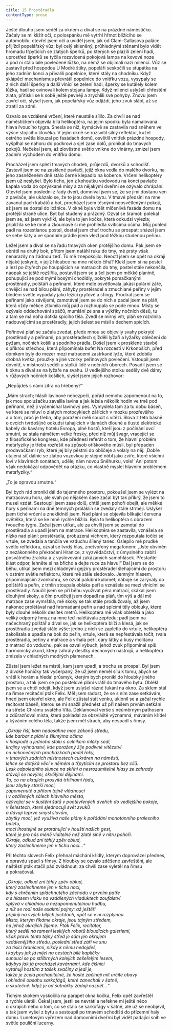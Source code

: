 ```yaml
---
title: 15 Prostěradla
contentType: prose
---
```


Ještě dlouho jsem seděl za oknem a díval se na prázdné náměstíčko. Začaly se mi klížit oči, z polospánku mě vytrhl hřmot blížícího se automobilu: otevřel jsem oči a uviděl jsem, jak od Clam-Gallasova paláce přijíždí popelářský vůz; byl celý skleněný, průhlednými stěnami bylo vidět hromadu třpytících se zlatých šperků, po kterých se plazili zelení hadi, uprostřed šperků se tyčila rozsvícená pokojová lampa na kovové noze a pod ní stálo bíle povlečené lůžko, na němž se objímali nazí milenci. Vůz se zastavil před hospodou U Modré štiky, popeláři seskočili se stupátka na jeho zadním konci a přivalili popelnice, které stály na chodníku. Když sklápěcí mechanismus převrátil popelnice do vnitřku vozu, vysypaly se z nich další šperky a další vlnící se zelení hadi, šperky se kutálely kolem lůžka, hadi se ovinovali kolem stojanu lampy. Když milenci uslyšeli chřestění zlata, přitiskli se k sobě ještě pevněji a zrychlili své pohyby. Znovu jsem zavřel oči, slyšel jsem, jak popelářský vůz odjíždí, jeho zvuk slábl, až se ztratil za zdmi.

Ozvalo se vzdálené vrčení, které neustále sílilo. Za chvíli se nad náměstíčkem objevila bílá helikoptéra, na jejím spodku byla namalovaná hlava řvoucího tygra. Snesla se níž, kymácivě se zastavila nad sněhem ve výšce stojícího člověka. V jejím okně se rozsvítil silný reflektor, kužel ostrého světla klouzal po fasádách domů, osvětlil vnitřek prázdné hospody, vyšplhal se nahoru do podkroví a sjel zase dolů, pronikal do tmavých pokojů. Nečekal jsem, až zlověstné světlo vnikne do vinárny, zmizel jsem zadním východem do vnitřku domu.

Procházel jsem spletí tmavých chodeb, průjezdů, dvorků a schodišť. Zastavil jsem se na zasklené pavlači, jejíž okna vedla do malého dvorku, na jeho zasněženém dně stálo černé klepadlo na koberce. Vrčení helikoptéry jsem už neslyšel. Bylo ticho, jen z kohoutku vodovodu na konci pavlače kapala voda do oprýskané mísy a za nějakými dveřmi se ozývalo chrápání. Otevřel jsem poslední z řady dveří, domníval jsem se, že se jimi dostanu ven z pavlače, ale ukázalo se, že to jsou dveře bytu. V tmavé předsíni na mne zavanul pach kabátů a bot, procházel jsem těsnými neosvětlenými pokoji, až jsem se dostal do ložnice. V okně byla vidět mlčenlivá fasáda domu na protější straně ulice. Byt byl studený a prázdný. Ozval se šramot: polekal jsem se, až jsem vykřikl, ale byla to jen kočka, která odkudsi vylezla; připlížila se ke mně a zkoumavě si mě prohlédla svítícíma očima. Můj pohled padl na rozestlanou postel, dostal jsem chuť trochu se prospat; sházel jsem se sebe šaty a ve spodním prádle jsem vlezl pod těžkou studenou peřinu.

Ležel jsem a díval se na řadu tmavých oken protějšího domu. Pak jsem se obrátil na druhý bok, přitom jsem natáhl ruku do tmy, mé prsty však nenarazily na žádnou zeď. To mě znepokojilo. Neoctl jsem se opět na okraji nějaké jeskyně, v jejíž hloubce na mne někdo číhá? Klekl jsem si na postel a lezl po čtyřech po houpajících se matracích do tmy, postel stále nekončila, naopak se ještě rozšířila, postavil jsem se a šel jsem po měkké planině, pohupující se pod mými bosými chodidly, pokryté pomačkanými prostěradly, polštáři a peřinami, které mdle osvětlovala jakási polární záře, chvějící se nad bílou plání, záhyby prostěradel a zmuchlané peřiny v jejím bledém světle vypadaly jako ležící gryfové a sfingy. Prodíral jsem se peřinami jako závějemi, zamotával jsem se do nich a padal jsem na pláň, která vždy měkce ztlumila můj pád a rozhoupala se pode mnou. Místy se ozývalo oddechování spáčů, mumlání ze sna a výkřiky nočních děsů, tu a tam se má noha dotkla spícího těla. Zvedl se mírný vítr, pláň se rozvlnila nadouvajícími se prostěradly, jejich šelest se mísil s dechem spících.

Peřinová pláň se začala zvedat, přede mnou se objevily svahy pokryté prostěradly a peřinami, po prostěradlech sjížděli lyžaři a lyžařky oblečení do pyžam, nočních košilí a spodního prádla. Došel jsem k prosklené stavbě s příkrou střechou, která připomínala bufet Na rozcestí v Krkonoších, před domkem byly do mezer mezi matracemi zastrkané lyže, které zdobila drobná kvítka, proužky a jiné vzorky peřinových povlečení. Vstoupil jsem dovnitř, v místnosti seděli u stolků lidé v nočních úborech. Posadil jsem se k oknu a díval se na lyžaře na svahu. U vedlejšího stolku seděly dvě dámy v růžových nočních košilích, slyšel jsem jejich rozhovor:

„Nepůjdeš s námi zítra na hřebeny?“

„Mám strach; hlásili lavinové nebezpečí, pořád nemohu zapomenout na to, jak mou spolužačku zavalila lavina a jak ležela několik hodin ve tmě pod peřinami, než ji vyčenichal lavinový pes. Vymyslela tam za tu dobu báseň, ve které se mluví o zlatých motocyklech zářících v mozku prozřevšího a o tom, proč je třeba, aby poražení měli soucit s vítězi. Slova z této básně o ovcích tvrdošíjně odkudsi tahajících v tlamách dlouhé a tlusté elektrické kabely do kavárny hotelu Evropa, plné hostů, kteří jsou z počínání ovcí smutní, se stala námětem velké fresky, před níž můj švagr, vracející se z filosofického kongresu, kde přednesl referát o tom, že hlavní problém metafyziky je třeba rozřešit na způsob oříškového müsli, byl přepaden prodavačkami ryb, které jej bily pěstmi do obličeje a volaly na něj: ‚Dobře utajená síť dálnic se zlatou vozovkou je stejně nóbl jako zvíře, které všichni loví v klavírních sonátách, udělej nám novou Sněhurku, vole!‘ Ani potom však nedokázal odpovědět na otázku, co vlastně myslel hlavním problémem metafyziky.“

„To je opravdu smutné.“

Byl bych rád pronikl dál do tajemného prostoru, pokoušel jsem se vylézt na matracovou horu, ale svah po nějakém čase začal být tak příkrý, že jsem to musel vzdát. Sestoupil jsem zase dolů, chtěl jsem pohoří obejít, ale měkké hory s peřinami na dně temných proláklin se zvedaly stále strměji. Uslyšel jsem tiché vrčení a zneklidněl jsem. Nad plání se objevila blikající červená světélka, která se ke mně rychle blížila. Byla to helikoptéra s obrazem řvoucího tygra. Začal jsem utíkat, ale za chvíli jsem se zamotal do prostěradla a upadl jsem na matrace. Helikoptéra se zastavila, vznášela se nízko nad plání; prostěradla, probuzená vichrem, který rozpoutala točící se vrtule, se zvedala a tančila ve vzduchu šílený tanec. Oslepilo mě prudké světlo reflektoru, ozval se tvrdý hlas, znetvořený megafonem: „Jste obviněn z nezákonného překročení Hranice, z vyzvědačství, z úmyslného zabití posvátného žraloka a z vyslovování zakázaných samohlásek. Přestaňte klást odpor, lehněte si na břicho a dejte ruce za hlavu!“ Dal jsem se do běhu, utíkal jsem mezi chladnými gejzíry prostěradel šlehajícími do prostoru v ostrém světle reflektoru, které mě stále sledovalo. Jemným hlasem, připomínajícím zvonkohru, se ozval palubní kulomet; náboje se zarývaly do polštářů a peřin, z trhlin stoupala oblaka peří a vznášela se mezi vlnícími se prostěradly. Naučil jsem se při běhu využívat péra matrací, skákal jsem dlouhými skoky, a čím prudčeji jsem dopadl na pláň, tím výš a dál mě matrace zase vymrštila, mé skoky se tak stále prodlužovaly, až jsem nakonec prolétával nad hromadami peřin a nad spícími těly oblouky, které byly dlouhé několik desítek metrů. Helikoptéra mě však obletěla a jako veliký odporný hmyz na mne teď nalétávala zepředu; padl jsem na načechraný polštář a díval se, jak se helikoptéra blíží a klesá, jak se prostěradla zvedají stále výše: jedno z nich se zapletlo do vrtule, helikoptéra zakolísala a upadla na bok do peřin, vrtule, která se nepřestávala točit, rvala prostěradla, peřiny a matrace a vrhala peří, cáry látky a kusy molitanu z matrací do vzduchu, pak se ozval výbuch, jehož zvuk připomínal spíš harmonický akord, který zahrály desítky dechových nástrojů, a helikoptéra zmizela v chladných modrých plamenech.

Zůstal jsem ležet na místě, kam jsem upadl, a trochu se prospal. Byl jsem z divoké honičky tak vyčerpaný, že už jsem neměl sílu k tomu, abych se vrátil k horám a hledal průsmyk, kterým bych pronikl do hloubky jiného prostoru, a tak jsem se po postelové pláni vrátil do tmavého bytu. Oblékl jsem se a chtěl odejít, když jsem uslyšel rázné ťukání na okno. Za sklem stál na římse recitační pták Felix. Měl jsem radost, že se s ním zase setkávám, hned jsem otevřel okno, ale Felix zůstal stát venku, uklonil se a začal rychle recitovat báseň, kterou se mi snažil přednést už při našem prvním setkání na střeše Chrámu svatého Víta. Deklamoval verše s neúměrným pathosem a zdůrazňoval místa, která pokládal za obzvláště významná, máváním křídel a kýváním celého těla, takže jsem měl strach, aby nespadl s římsy.

  

_„Okraje říší, kam nedosáhne moc zákonů středu,  
kde barbar z plání s šikmýma očima  
v hospodě u jednoho stolu s celníkem mlčky sedí,  
krajiny vyhnanství, kde poražený žije podivné vítězství  
na nekonečných procházkách podél řeky,  
v tmavých zadních místnostech cukráren na náměstí,  
lehce se dotýká věcí v němém a třpytícím se prostoru bez cílů.  
Lesk odpoledního slunce na skříni a nesrozumitelné hlasy ze zahrady  
stávají se novými, skvělými dějinami.  
To, co na okrajích prosvítá trhlinami řádu,  
jsou zbytky starší moci,  
zapomenuté a přitom tajně vládnoucí  
i v ozářených sálech hlavního města,  
ozývající se v šustění šatů v pootevřených dveřích do vedlejšího pokoje,  
v šelestech, které sjednocují svět zvuků  
a dávají teprve smysl slovům,  
zbytky moci, jež využívá naše plány k pořádání monotónního pralesního baletu,  
moci lhostejně se protahující v houští našich gest,  
které je pro nás méně viditelné než zlaté síně v nitru pohoří.  
Okraje, odkud zní táhlý zpěv oblud,  
který zaslechneme jen v tichu noci…“_

  

Při těchto slovech Felix přehnal máchání křídly, kterým doprovázel přednes, a opravdu spadl s římsy. Z hloubky se ozvalo zděšené zavřeštění, ale naštěstí pták stačil pád zvládnout; za chvíli zase vyletěl na římsu a pokračoval.

  

_„Okraje, odkud zní táhlý zpěv oblud,  
který zaslechneme jen v tichu noci,  
kdy s chrčením spláchnutého záchodu v prvním patře  
a s hlasem vlaku na vzdálených viaduktech zoufalství  
splývá v chladnou a nezapomenutelnou hudbu,  
z níž se rodí naše exaktní pojmy: až ještěři  
připlují na svých bílých jachtách, opět se v ní rozplynou.  
Místa, kterým říkáme okraje, jsou tajným středem,  
na jehož okrajích žijeme. Pták Felix, recitátor,  
který seděl na rameni lesklých robotů bloudících galeriemi,  
však praví: tento tajný střed je sám jen okrajem  
vzdálenějšího středu, poslední střed září ve snu  
za tisíci hranicemi, nikdy k němu nedojdeš,  
i kdybys jak já míjel na cestách bílé kapličky  
sunoucí se po stříbrných kolejích zešeřelým lesem,  
kdybys jak já procházel kavárnami, kde číšníci  
vytahují hostům z tašek svačiny a jedí je,  
takže je zcela pochopitelné, že hosté začínají mít určité obavy  
i ohledně obsahu sarkofágů, které zanechali v šatně,  
a skutečně: když je od šatnářky žádají nazpět…“_

  

Tichým skokem vyskočila na parapet okna kočka, Felix opět zavřeštěl a rychle uletěl. Čekal jsem, jestli se nevrátí a neřekne mi ještě něco o okrajích nebo o tom, co se stalo se sarkofágy v šatně, ale už se neobjevil, a tak jsem vyšel z bytu a sestoupil po tmavém schodišti do přízemní haly domu. Lunetovým výřezem nad domovními dveřmi byl vidět padající sníh ve světle pouliční lucerny.
